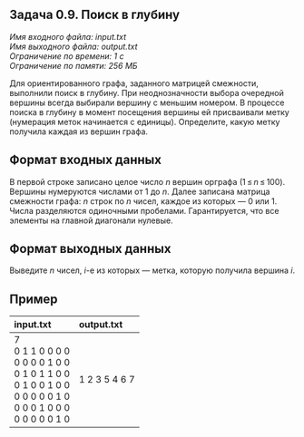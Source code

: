 
## Задача 0.9. Поиск в глубину

*Имя входного файла:  input.txt  
Имя выходного файла:  output.txt  
Ограничение по времени: 1 с  
Ограничение по памяти: 256 МБ*  

Для ориентированного графа, заданного матрицей смежности, выполнили поиск в глубину. При неоднозначности выбора очередной вершины всегда выбирали вершину с меньшим номером. В процессе поиска в глубину в момент посещения вершины ей присваивали метку (нумерация меток начинается с единицы). Определите, какую метку получила каждая из вершин графа.

## Формат входных данных

В первой строке записано целое число _n_  вершин орграфа (1 ≤ _n_ ≤ 100). Вершины нумеруются числами от 1  до _n_. Далее записана матрица смежности графа:  _n_ строк по  _n_ чисел, каждое из которых — 0 или 1. Числа разделяются одиночными пробелами. Гарантируется, что все элементы на главной диагонали нулевые.

## Формат выходных данных

Выведите  _n_ чисел,  _i_-е из которых — метка, которую получила вершина _i_.

## Пример

|                                                         input.txt                                                        |   output.txt  |
|:------------------------------------------------------------------------------------------------------------------------ |:------------- |
| 7<br>0 1 1 0 0 0 0<br>0 0 0 0 1 0 0<br>0 1 0 1 1 0 0<br>0 1 0 0 1 0 0<br>0 0 0 0 0 1 0<br>0 0 0 1 0 0 0<br>0 0 0 0 0 1 0 | 1 2 3 5 4 6 7 |

